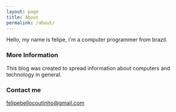 ```yaml
---
layout: page
title: About
permalink: /about/
---
```


Hello, my name is felipe, i'm a computer programmer from brazil. 

### More Information

This blog was created to spread information about computers and technology in general.

### Contact me

[felipebellocoutinho@gmail.com](mailto:felipebellocoutinho@gmail.com)
